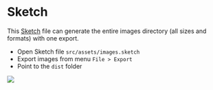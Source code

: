 # Sketch

This [Sketch](https://www.sketch.com) file can generate the entire images directory (all sizes and formats) with one export.

- Open Sketch file `src/assets/images.sketch`
- Export images from menu `File > Export`
- Point to the `dist` folder

![](images.sketch.png)